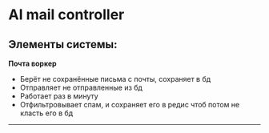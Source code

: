 # AI mail controller


## Элементы системы:
**Почта воркер**
- Берёт не сохранённые письма с почты, сохраняет в бд
- Отправляет не отправленные из бд
- Работает раз в минуту
- Отфильтровывает спам, и сохраняет его в редис чтоб потом не класть его в бд

****